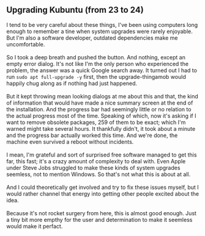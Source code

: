 ## Upgrading Kubuntu (from 23 to 24)

I tend to be very careful about these things, I've been using computers long enough to remember a tine when system upgrades were rarely enjoyable.
But I'm also a software developer, outdated dependencies make me uncomfortable.<br/>
<br/>
So I took a deep breath and pushed the button. And nothing, except an empty error dialog. It's not like I'm the only person who experienced the problem, the answer was a quick Google search away. It turned out I had to run ```sudo apt full-upgrade -y``` first, then the upgrade-thingamob would happily chug along as if nothing had just happened.<br/>
<br/>
But it kept throwing mean looking dialogs at me about this and that, the kind of information that would have made a nice summary screen at the end of the installation. And the progress bar had seemingly little or no relation to the actual progress most of the time. Speaking of which, now it's asking if I want to remove obsolete packages, 259 of them to be exact; which I'm warned might take several hours. It thankfully didn't, it took about a minute and the progress bar actually worked this time. And we're done, the machine even survived a reboot without incidents.<br/>
<br/>
I mean, I'm grateful and sort of surprised free software managed to get this far, this fast; it's a crazy amount of complexity to deal with. Even Apple under Steve Jobs struggled to make these kinds of system upgrades seemless, not to mention Windows. So that's not what this is about at all.<br/>
<br/>
And I could theoretically get involved and try to fix these issues myself, but I would rather channel that energy into getting other people excited about the idea.<br/> 
<br/>
Because it's not rocket surgery from here, this is almost good enough. Just a tiny bit more empthy for the user and determination to make it seemless would make it perfact.<br/>
<br/>